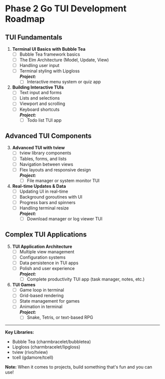 # Phase 2 Go TUI Development Roadmap

## TUI Fundamentals

1. **Terminal UI Basics with Bubble Tea**
   - [ ] Bubble Tea framework basics
   - [ ] The Elm Architecture (Model, Update, View)
   - [ ] Handling user input
   - [ ] Terminal styling with Lipgloss<br>
         ***Project:***
     - [ ] Interactive menu system or quiz app

2. **Building Interactive TUIs**
   - [ ] Text input and forms
   - [ ] Lists and selections
   - [ ] Viewport and scrolling
   - [ ] Keyboard shortcuts<br>
         ***Project:***
     - [ ] Todo list TUI app

## Advanced TUI Components

3. **Advanced TUI with tview**
   - [ ] tview library components
   - [ ] Tables, forms, and lists
   - [ ] Navigation between views
   - [ ] Flex layouts and responsive design<br>
         ***Project:***
     - [ ] File manager or system monitor TUI

4. **Real-time Updates & Data**
   - [ ] Updating UI in real-time
   - [ ] Background goroutines with UI
   - [ ] Progress bars and spinners
   - [ ] Handling terminal resize<br>
         ***Project:***
     - [ ] Download manager or log viewer TUI

## Complex TUI Applications

5. **TUI Application Architecture**
   - [ ] Multiple view management
   - [ ] Configuration systems
   - [ ] Data persistence in TUI apps
   - [ ] Polish and user experience<br>
         ***Project:***
     - [ ] Complete productivity TUI app (task manager, notes, etc.)

6. **TUI Games**
   - [ ] Game loop in terminal
   - [ ] Grid-based rendering
   - [ ] State management for games
   - [ ] Animation in terminal<br>
         ***Project:***
     - [ ] Snake, Tetris, or text-based RPG

---

**Key Libraries:**
- Bubble Tea (charmbracelet/bubbletea)
- Lipgloss (charmbracelet/lipgloss)
- tview (rivo/tview)
- tcell (gdamore/tcell)

**Note:** When it comes to projects, build something that's fun and you can use!
